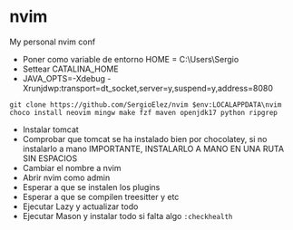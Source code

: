# nvim
My personal nvim conf
- Poner como variable de entorno HOME = C:\Users\Sergio
- Settear CATALINA_HOME
- JAVA_OPTS=-Xdebug -Xrunjdwp:transport=dt_socket,server=y,suspend=y,address=8080

``git clone https://github.com/SergioElez/nvim $env:LOCALAPPDATA\nvim`` <br/>
``choco install neovim mingw make fzf maven openjdk17 python ripgrep`` 

- Instalar tomcat
- Comprobar que tomcat se ha instalado bien por chocolatey, si no instalarlo a mano IMPORTANTE, INSTALARLO A MANO EN UNA RUTA SIN ESPACIOS
- Cambiar el nombre a nvim
- Abrir nvim como admin
- Esperar a que se instalen los plugins
- Esperar a que se compilen treesitter y etc
- Ejecutar Lazy y actualizar todo
- Ejecutar Mason y instalar todo si falta algo
``:checkhealth``
